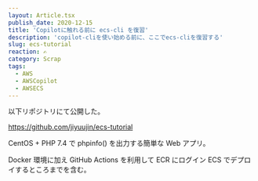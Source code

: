 ```yaml
---
layout: Article.tsx
publish_date: 2020-12-15
title: 'Copilotに触れる前に ecs-cli を復習'
description: 'copilot-cliを使い始める前に、ここでecs-cliを復習する'
slug: ecs-tutorial
reaction: ✍️
category: Scrap
tags:
  - AWS
  - AWSCopilot
  - AWSECS
---
```


以下リポジトリにて公開した。

https://github.com/jiyuujin/ecs-tutorial

CentOS + PHP 7.4 で phpinfo() を出力する簡単な Web アプリ。

Docker 環境に加え GitHub Actions を利用して ECR にログイン ECS
でデプロイするところまでを含む。
